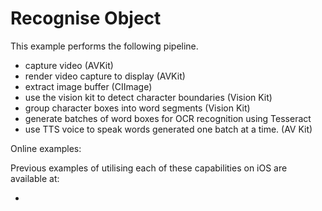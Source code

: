 #  Recognise Object

This example performs the following pipeline.

- capture video (AVKit)
- render video capture to display (AVKit)
- extract image buffer (CIImage)
- use the vision kit to detect character boundaries (Vision Kit)
- group character boxes into word segments (Vision Kit)
- generate batches of word boxes for OCR recognition using Tesseract
- use TTS voice to speak words generated one batch at a time. (AV Kit)

Online examples:

Previous examples of utilising each of these capabilities on iOS are available at:

- 




